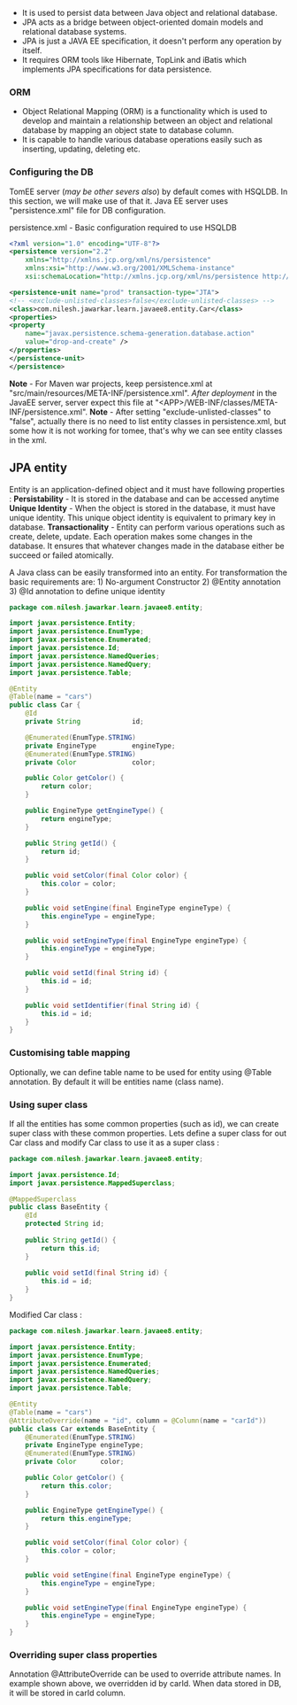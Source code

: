 - It is used to persist data between Java object and relational database. 
- JPA acts as a bridge between object-oriented domain models and relational database systems. 
- JPA is just a JAVA EE specification, it doesn't perform any operation by itself. 
- It requires ORM tools like Hibernate, TopLink and iBatis which implements JPA specifications for data persistence.

### ORM
- Object Relational Mapping (ORM) is a functionality which is used to develop and maintain a relationship between an object and relational database by mapping an object state to database column. 
- It is capable to handle various database operations easily such as inserting, updating, deleting etc.

### Configuring the DB
TomEE server (_may be other severs also_) by default comes with HSQLDB. In this section, we will make use of that it. Java EE server uses "persistence.xml" file for DB configuration.

persistence.xml - Basic configuration required to use HSQLDB
``` xml
<?xml version="1.0" encoding="UTF-8"?>
<persistence version="2.2"
	xmlns="http://xmlns.jcp.org/xml/ns/persistence"
	xmlns:xsi="http://www.w3.org/2001/XMLSchema-instance"
	xsi:schemaLocation="http://xmlns.jcp.org/xml/ns/persistence http://xmlns.jcp.org/xml/ns/persistence/persistence_2_2.xsd">

<persistence-unit name="prod" transaction-type="JTA">
<!-- <exclude-unlisted-classes>false</exclude-unlisted-classes> -->
<class>com.nilesh.jawarkar.learn.javaee8.entity.Car</class>
<properties>
<property
	name="javax.persistence.schema-generation.database.action"
	value="drop-and-create" />
</properties>
</persistence-unit>
</persistence>
```

**Note** - For  Maven war projects, keep persistence.xml at "src/main/resources/META-INF/persistence.xml". _After deployment_ in the JavaEE server,  server expect this file at "\<APP\>/WEB-INF/classes/META-INF/persistence.xml". 
**Note** - After setting "exclude-unlisted-classes"  to "false", actually there is no need to list entity classes in persistence.xml, but some how it is not working for tomee, that's why we can see entity classes in the xml.


## JPA entity

Entity is an application-defined object and it must have following properties :
	 **Persistability** - It is stored in the database and can be accessed anytime
	 **Unique Identity** - When the object is stored in the database, it must have unique identity. This unique object identity is equivalent to primary key in database.
	 **Transactionality** - Entity can perform various operations such as create, delete, update. Each operation makes some changes in the database. It ensures that whatever changes made in the database either be succeed or failed atomically.

A Java class can be easily transformed into an entity. For transformation the basic requirements are:
	1) No-argument Constructor
	2) @Entity annotation
	3) @Id annotation to define unique identity

``` java
package com.nilesh.jawarkar.learn.javaee8.entity;

import javax.persistence.Entity;
import javax.persistence.EnumType;
import javax.persistence.Enumerated;
import javax.persistence.Id;
import javax.persistence.NamedQueries;
import javax.persistence.NamedQuery;
import javax.persistence.Table;

@Entity
@Table(name = "cars")
public class Car {
	@Id
	private String             id;

	@Enumerated(EnumType.STRING)
	private EngineType         engineType;
	@Enumerated(EnumType.STRING)
	private Color              color;

	public Color getColor() {
		return color;
	}

	public EngineType getEngineType() {
		return engineType;
	}

	public String getId() {
		return id;
	}

	public void setColor(final Color color) {
		this.color = color;
	}

	public void setEngine(final EngineType engineType) {
		this.engineType = engineType;
	}

	public void setEngineType(final EngineType engineType) {
		this.engineType = engineType;
	}

	public void setId(final String id) {
		this.id = id;
	}

	public void setIdentifier(final String id) {
		this.id = id;
	}
}
```

### Customising table mapping

Optionally, we can define table name to be used for entity using @Table annotation. By default it will be entities name (class name).

### Using super class

If all the entities has some common properties (such as id), we can create super class with these common properties. Lets define a super class for out Car class and modify Car class to use it as a super class :

``` java
package com.nilesh.jawarkar.learn.javaee8.entity;

import javax.persistence.Id;
import javax.persistence.MappedSuperclass;

@MappedSuperclass
public class BaseEntity {
	@Id
	protected String id;
	
	public String getId() {
		return this.id;
	}
	
	public void setId(final String id) {
		this.id = id;
	}
}
```

Modified Car class :
``` java
package com.nilesh.jawarkar.learn.javaee8.entity;

import javax.persistence.Entity;
import javax.persistence.EnumType;
import javax.persistence.Enumerated;
import javax.persistence.NamedQueries;
import javax.persistence.NamedQuery;
import javax.persistence.Table;

@Entity
@Table(name = "cars")
@AttributeOverride(name = "id", column = @Column(name = "carId"))
public class Car extends BaseEntity {
	@Enumerated(EnumType.STRING)
	private EngineType engineType;
	@Enumerated(EnumType.STRING)
	private Color      color;

	public Color getColor() {
		return this.color;
	}

	public EngineType getEngineType() {
		return this.engineType;
	}

	public void setColor(final Color color) {
		this.color = color;
	}

	public void setEngine(final EngineType engineType) {
		this.engineType = engineType;
	}

	public void setEngineType(final EngineType engineType) {
		this.engineType = engineType;
	}
}

```

### Overriding super class properties

Annotation @AttributeOverride can be used to override attribute names. In example shown above, we overridden id by carId. When data stored in DB, it will be stored in carId column.


